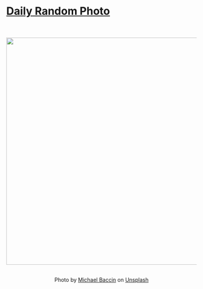 # [Daily Random Photo](https://www.dailyrandomphoto.com/)

<div align="center">
  <br>
  <br>
  <a href="https://www.dailyrandomphoto.com/p/2025/2025-01-30/"><img src="https://images.unsplash.com/photo-1735921943350-89c731090704?crop=entropy&cs=tinysrgb&fit=max&fm=jpg&ixid=M3w3NzUwOHwwfDF8cmFuZG9tfHx8fHx8fHx8MTczODE5NzUxMXw&ixlib=rb-4.0.3&q=80&w=1080" width="600px"></a>
  <br>
  <br>
  <p class="has-text-grey">Photo by <a href="https://unsplash.com/@michaelbaccin?utm_source=Daily%20Random%20Photo&amp;utm_medium=referral" target="_blank" rel="noopener noreferrer">Michael Baccin</a> on <a href="https://unsplash.com/photos/a-view-of-a-mountain-with-a-plane-flying-in-the-sky-wWbZIRo4ygc?utm_source=Daily%20Random%20Photo&amp;utm_medium=referral" target="_blank" rel="noopener noreferrer">Unsplash</a></p>
</div>
